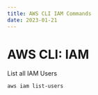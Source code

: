 ```yaml
---
title: AWS CLI IAM Commands
date: 2023-01-21
---
```


# AWS CLI: IAM

List all IAM Users
```
aws iam list-users
```